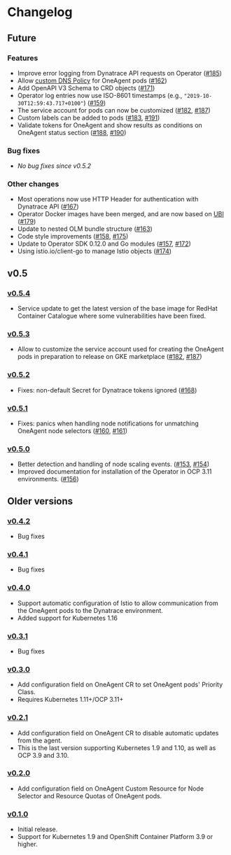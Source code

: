 # Changelog

## Future

### Features
* Improve error logging from Dynatrace API requests on Operator ([#185](https://github.com/Dynatrace/dynatrace-oneagent-operator/pull/185))
* Allow [custom DNS Policy](https://kubernetes.io/docs/concepts/services-networking/dns-pod-service/#pod-s-dns-policy) for OneAgent pods ([#162](https://github.com/Dynatrace/dynatrace-oneagent-operator/pull/162))
* Add OpenAPI V3 Schema to CRD objects ([#171](https://github.com/Dynatrace/dynatrace-oneagent-operator/pull/171))
* Operator log entries now use ISO-8601 timestamps (e.g., `"2019-10-30T12:59:43.717+0100"`) ([#159](https://github.com/Dynatrace/dynatrace-oneagent-operator/pull/159))
* The service account for pods can now be customized ([#182](https://github.com/Dynatrace/dynatrace-oneagent-operator/pull/182), [#187](https://github.com/Dynatrace/dynatrace-oneagent-operator/pull/187))
* Custom labels can be added to pods ([#183](https://github.com/Dynatrace/dynatrace-oneagent-operator/pull/183), [#191](https://github.com/Dynatrace/dynatrace-oneagent-operator/pull/191))
* Validate tokens for OneAgent and show results as conditions on OneAgent status section ([#188](https://github.com/Dynatrace/dynatrace-oneagent-operator/pull/188), [#190](https://github.com/Dynatrace/dynatrace-oneagent-operator/pull/190))

### Bug fixes

* _No bug fixes since v0.5.2_

### Other changes
* Most operations now use HTTP Header for authentication with Dynatrace API ([#167](https://github.com/Dynatrace/dynatrace-oneagent-operator/pull/167))
* Operator Docker images have been merged, and are now based on [UBI](https://www.redhat.com/en/blog/introducing-red-hat-universal-base-image) ([#179](https://github.com/Dynatrace/dynatrace-oneagent-operator/pull/179))
* Update to nested OLM bundle structure ([#163](https://github.com/Dynatrace/dynatrace-oneagent-operator/pull/163))
* Code style improvements ([#158](https://github.com/Dynatrace/dynatrace-oneagent-operator/pull/158), [#175](https://github.com/Dynatrace/dynatrace-oneagent-operator/pull/175))
* Update to Operator SDK 0.12.0 and Go modules ([#157](https://github.com/Dynatrace/dynatrace-oneagent-operator/pull/157), [#172](https://github.com/Dynatrace/dynatrace-oneagent-operator/pull/172))
* Using istio.io/client-go to manage Istio objects ([#174](https://github.com/Dynatrace/dynatrace-oneagent-operator/pull/174))

## v0.5

### [v0.5.4](https://github.com/Dynatrace/dynatrace-oneagent-operator/releases/tag/v0.5.4)

* Service update to get the latest version of the base image for RedHat Container Catalogue where some vulnerabilities have been fixed.

### [v0.5.3](https://github.com/Dynatrace/dynatrace-oneagent-operator/releases/tag/v0.5.3)

* Allow to customize the service account used for creating the OneAgent pods in preparation to release on GKE marketplace ([#182](https://github.com/Dynatrace/dynatrace-oneagent-operator/pull/182), [#187](https://github.com/Dynatrace/dynatrace-oneagent-operator/pull/187))

### [v0.5.2](https://github.com/Dynatrace/dynatrace-oneagent-operator/releases/tag/v0.5.2)

* Fixes: non-default Secret for Dynatrace tokens ignored ([#168](https://github.com/Dynatrace/dynatrace-oneagent-operator/pull/168))

### [v0.5.1](https://github.com/Dynatrace/dynatrace-oneagent-operator/releases/tag/v0.5.1)

* Fixes: panics when handling node notifications for unmatching OneAgent node selectors ([#160](https://github.com/Dynatrace/dynatrace-oneagent-operator/pull/160), [#161](https://github.com/Dynatrace/dynatrace-oneagent-operator/pull/161))

### [v0.5.0](https://github.com/Dynatrace/dynatrace-oneagent-operator/releases/tag/v0.5.0)

* Better detection and handling of node scaling events. ([#153](https://github.com/Dynatrace/dynatrace-oneagent-operator/pull/153), [#154](https://github.com/Dynatrace/dynatrace-oneagent-operator/pull/154))
* Improved documentation for installation of the Operator in OCP 3.11 environments. ([#156](https://github.com/Dynatrace/dynatrace-oneagent-operator/pull/156))

## Older versions

### [v0.4.2](https://github.com/Dynatrace/dynatrace-oneagent-operator/releases/tag/v0.4.2)

* Bug fixes

### [v0.4.1](https://github.com/Dynatrace/dynatrace-oneagent-operator/releases/tag/v0.4.1)

* Bug fixes

### [v0.4.0](https://github.com/Dynatrace/dynatrace-oneagent-operator/releases/tag/v0.4.0)

* Support automatic configuration of Istio to allow communication from the OneAgent pods to the Dynatrace environment. 
* Added support for Kubernetes 1.16

### [v0.3.1](https://github.com/Dynatrace/dynatrace-oneagent-operator/releases/tag/v0.3.1)

* Bug fixes

### [v0.3.0](https://github.com/Dynatrace/dynatrace-oneagent-operator/releases/tag/v0.3.0)

* Add configuration field on OneAgent CR to set OneAgent pods' Priority Class.
* Requires Kubernetes 1.11+/OCP 3.11+

### [v0.2.1](https://github.com/Dynatrace/dynatrace-oneagent-operator/releases/tag/v0.2.1)

* Add configuration field on OneAgent CR to disable automatic updates from the agent.
* This is the last version supporting Kubernetes 1.9 and 1.10, as well as OCP 3.9 and 3.10.

### [v0.2.0](https://github.com/Dynatrace/dynatrace-oneagent-operator/releases/tag/v0.2.0)

* Add configuration field on OneAgent Custom Resource for Node Selector and Resource Quotas of OneAgent pods.

### [v0.1.0](https://github.com/Dynatrace/dynatrace-oneagent-operator/releases/tag/v0.1.0)

* Initial release.
* Support for Kubernetes 1.9 and OpenShift Container Platform 3.9 or higher.
